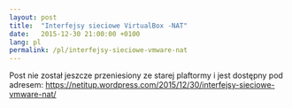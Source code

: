 ```yaml
---
layout: post
title:  "Interfejsy sieciowe VirtualBox -NAT"
date:   2015-12-30 21:00:00 +0100
lang: pl
permalink: /pl/interfejsy-sieciowe-vmware-nat
---
```

Post nie został jeszcze przeniesiony ze starej plaftormy i jest dostępny pod adresem:
<a href="https://netitup.wordpress.com/2015/12/30/interfejsy-sieciowe-vmware-nat/">https://netitup.wordpress.com/2015/12/30/interfejsy-sieciowe-vmware-nat/</a>